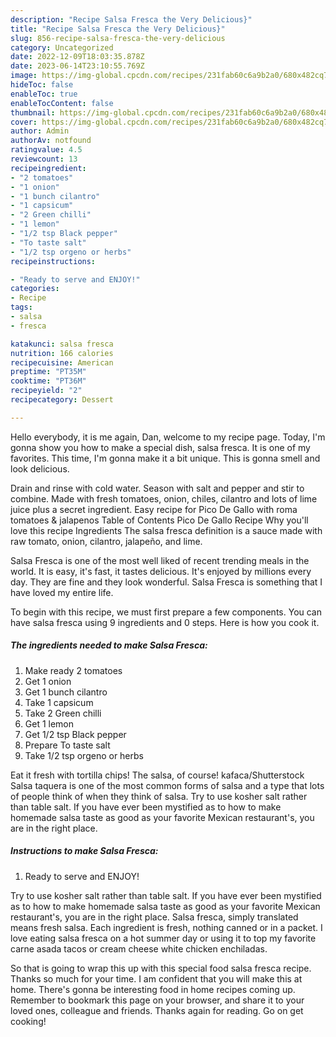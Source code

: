 ```yaml
---
description: "Recipe Salsa Fresca the Very Delicious}"
title: "Recipe Salsa Fresca the Very Delicious}"
slug: 856-recipe-salsa-fresca-the-very-delicious
category: Uncategorized
date: 2022-12-09T18:03:35.878Z
date: 2023-06-14T23:10:55.769Z
image: https://img-global.cpcdn.com/recipes/231fab60c6a9b2a0/680x482cq70/salsa-fresca-recipe-main-photo.jpg
hideToc: false
enableToc: true
enableTocContent: false
thumbnail: https://img-global.cpcdn.com/recipes/231fab60c6a9b2a0/680x482cq70/salsa-fresca-recipe-main-photo.jpg
cover: https://img-global.cpcdn.com/recipes/231fab60c6a9b2a0/680x482cq70/salsa-fresca-recipe-main-photo.jpg
author: Admin
authorAv: notfound
ratingvalue: 4.5
reviewcount: 13
recipeingredient:
- "2 tomatoes"
- "1 onion"
- "1 bunch cilantro"
- "1 capsicum"
- "2 Green chilli"
- "1 lemon"
- "1/2 tsp Black pepper"
- "To taste salt"
- "1/2 tsp orgeno or herbs"
recipeinstructions:

- "Ready to serve and ENJOY!"
categories:
- Recipe
tags:
- salsa
- fresca

katakunci: salsa fresca 
nutrition: 166 calories
recipecuisine: American
preptime: "PT35M"
cooktime: "PT36M"
recipeyield: "2"
recipecategory: Dessert

---
```



Hello everybody, it is me again, Dan, welcome to my recipe page. Today, I'm gonna show you how to make a special dish, salsa fresca. It is one of my favorites. This time, I'm gonna make it a bit unique. This is gonna smell and look delicious.

Drain and rinse with cold water. Season with salt and pepper and stir to combine. Made with fresh tomatoes, onion, chiles, cilantro and lots of lime juice plus a secret ingredient. Easy recipe for Pico De Gallo with roma tomatoes &amp; jalapenos Table of Contents Pico De Gallo Recipe Why you&#39;ll love this recipe Ingredients The salsa fresca definition is a sauce made with raw tomato, onion, cilantro, jalapeño, and lime.

Salsa Fresca is one of the most well liked of recent trending meals in the world. It is easy, it's fast, it tastes delicious. It's enjoyed by millions every day. They are fine and they look wonderful. Salsa Fresca is something that I have loved my entire life.


To begin with this recipe, we must first prepare a few components. You can have salsa fresca using 9 ingredients and 0 steps. Here is how you cook it.

<!--inarticleads1-->

##### The ingredients needed to make Salsa Fresca:

1. Make ready 2 tomatoes
1. Get 1 onion
1. Get 1 bunch cilantro
1. Take 1 capsicum
1. Take 2 Green chilli
1. Get 1 lemon
1. Get 1/2 tsp Black pepper
1. Prepare To taste salt
1. Take 1/2 tsp orgeno or herbs


Eat it fresh with tortilla chips! The salsa, of course! kafaca/Shutterstock Salsa taquera is one of the most common forms of salsa and a type that lots of people think of when they think of salsa. Try to use kosher salt rather than table salt. If you have ever been mystified as to how to make homemade salsa taste as good as your favorite Mexican restaurant&#39;s, you are in the right place. 

<!--inarticleads2-->

##### Instructions to make Salsa Fresca:


1. Ready to serve and ENJOY!

Try to use kosher salt rather than table salt. If you have ever been mystified as to how to make homemade salsa taste as good as your favorite Mexican restaurant&#39;s, you are in the right place. Salsa fresca, simply translated means fresh salsa. Each ingredient is fresh, nothing canned or in a packet. I love eating salsa fresca on a hot summer day or using it to top my favorite carne asada tacos or cream cheese white chicken enchiladas. 

So that is going to wrap this up with this special food salsa fresca recipe. Thanks so much for your time. I am confident that you will make this at home. There's gonna be interesting food in home recipes coming up. Remember to bookmark this page on your browser, and share it to your loved ones, colleague and friends. Thanks again for reading. Go on get cooking!

